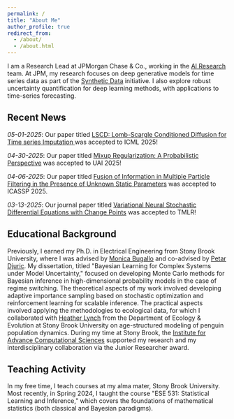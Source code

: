 ```yaml
---
permalink: /
title: "About Me"
author_profile: true
redirect_from: 
  - /about/
  - /about.html
---
```



I am a Research Lead at JPMorgan Chase & Co., working in the [AI Research](https://www.jpmorgan.com/technology/artificial-intelligence) 
team. At JPM, my research focuses on deep generative models for time series data as part of the [Synthetic Data](https://www.jpmorgan.com/technology/artificial-intelligence/initiatives/synthetic-data)
initiative. I also explore robust uncertainty quantification for deep learning methods, with applications to time-series 
forecasting.
 
## Recent News

*05-01-2025*: Our paper titled [LSCD: Lomb-Scargle Conditioned Diffusion for Time series Imputation
](https://www.arxiv.org/pdf/2506.17039) was accepted to ICML 2025! 

*04-30-2025*: Our paper titled [Mixup Regularization: A Probabilistic Perspective](https://arxiv.org/pdf/2502.13825)
was accepted to UAI 2025!

*04-06-2025*: Our paper titled [Fusion of Information in Multiple Particle Filtering in the Presence of 
Unknown Static Parameters](http://yellaham.github.io/files/2025-04-06-pf_fusion_parameters.pdf) was accepted to 
ICASSP 2025. 

*03-13-2025*: Our journal paper titled 
[Variational Neural Stochastic Differential Equations with Change Points](https://openreview.net/pdf?id=GEilvtsFNV)
was accepted to TMLR!

## Educational Background

Previously, I earned my Ph.D. in Electrical Engineering from Stony Brook University, where I was advised by 
[Monica Bugallo](https://www.ece.stonybrook.edu/~monica/Welcome.html) and co-advised by [Petar Djuric](https://sites.google.com/stonybrook.edu/petardjuric/home). 
My dissertation, titled "Bayesian Learning for Complex Systems under Model Uncertainty," 
focused on developing Monte Carlo methods for Bayesian inference in high-dimensional 
probability models in the case of regime switching. The theoretical aspects of my work involved developing adaptive importance 
sampling based on stochastic optimization and reinforcement learning for scalable 
inference. The practical aspects involved applying the methodologies to ecological data, for which I collaborated with 
[Heather Lynch](https://www.lynchlab.com/) from the Department of Ecology & Evolution at Stony Brook University on age-structured modeling of 
penguin population dynamics. During my time at Stony Brook, the [Institute for Advance Computational Sciences](https://www.stonybrook.edu/iacs/) 
supported my research and my interdisciplinary collaboration via the Junior Researcher award.

## Teaching Activity 
In my free time, I teach courses at my alma mater, Stony Brook University. Most recently, in Spring 2024, I taught the
course "ESE 531: Statistical Learning and Inference," which covers the foundations of mathematical statistics 
(both classical and Bayesian paradigms).